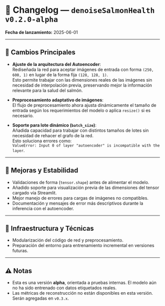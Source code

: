 
# 🧾 Changelog — `denoiseSalmonHealth v0.2.0-alpha`
**Fecha de lanzamiento:** 2025-06-01

---

## 🔧 Cambios Principales
- **Ajuste de la arquitectura del Autoencoder**:  
  Rediseñada la red para aceptar imágenes de entrada con forma `(250, 600, 1)` en lugar de la forma fija `(128, 128, 1)`.  
  Esto permite trabajar con las dimensiones reales de las imágenes sin necesidad de interpolación previa, preservando mejor la información relevante para la salud del salmón.

- **Preprocesamiento adaptativo de imágenes**:  
  El flujo de preprocesamiento ahora ajusta dinámicamente el tamaño de entrada según los requerimientos del modelo o aplica `resize()` si es necesario.

- **Soporte para lote dinámico (`batch_size`)**:  
  Añadida capacidad para trabajar con distintos tamaños de lotes sin necesidad de rehacer el grafo de la red.  
  Esto soluciona errores como:  
  `ValueError: Input 0 of layer "autoencoder" is incompatible with the layer`.

---

## 🧪 Mejoras y Estabilidad
- Validaciones de forma (`tensor.shape`) antes de alimentar el modelo.
- Añadido soporte para visualización previa de las dimensiones del tensor cargado vía Streamlit.
- Mejor manejo de errores para cargas de imágenes no compatibles.
- Documentación y mensajes de error más descriptivos durante la inferencia con el autoencoder.

---

## 🧱 Infraestructura y Técnicas
- Modularización del código de red y preprocesamiento.
- Preparación del entorno para entrenamiento incremental en versiones futuras.

---

## ⚠️ Notas
- Esta es una versión **alpha**, orientada a pruebas internas. El modelo aún no ha sido entrenado con datos etiquetados reales.
- Las métricas de reconstrucción no están disponibles en esta versión. Serán agregadas en `v0.3.x`.
